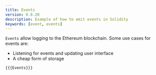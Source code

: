 ```yaml
---
title: Events
version: 0.8.20
description: Example of how to emit events in Solidity
keywords: [event, events]
---
```


`Events` allow logging to the Ethereum blockchain. Some use cases for events are:

-   Listening for events and updating user interface
-   A cheap form of storage

```solidity
{{{Events}}}
```
